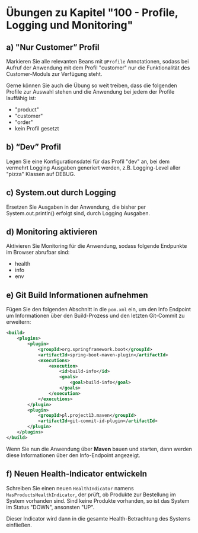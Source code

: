 # Übungen zu Kapitel "100 - Profile, Logging und Monitoring"

## a) "Nur Customer” Profil

Markieren Sie alle relevanten Beans mit `@Profile` Annotationen, sodass bei Aufruf
der Anwendung mit dem Profil "customer" nur die Funktionalität des Customer-Moduls
zur Verfügung steht.

Gerne können Sie auch die Übung so weit treiben, dass die folgenden Profile zur Auswahl
stehen und die Anwendung bei jedem der Profile lauffähig ist:
* "product"
* "customer"
* "order"
* kein Profil gesetzt

## b) “Dev” Profil

Legen Sie eine Konfigurationsdatei für das Profil "dev" an, bei dem vermehrt
Logging Ausgaben generiert werden, z.B. Logging-Level aller "pizza" Klassen auf DEBUG.

## c) System.out durch Logging

Ersetzen Sie Ausgaben in der Anwendung, die bisher per System.out.println() erfolgt sind,
durch Logging Ausgaben.

## d) Monitoring aktivieren

Aktivieren Sie Monitoring für die Anwendung, sodass folgende Endpunkte im Browser abrufbar sind:
* health
* info
* env

## e) Git Build Informationen aufnehmen

Fügen Sie den folgenden Abschnitt in die `pom.xml` ein, um den Info Endpoint um Informationen über
den Build-Prozess und den letzten Git-Commit zu erweitern:

````xml
<build>
    <plugins>
        <plugin>
            <groupId>org.springframework.boot</groupId>
            <artifactId>spring-boot-maven-plugin</artifactId>
            <executions>
                <execution>
                    <id>build-info</id>
                    <goals>
                        <goal>build-info</goal>
                    </goals>
                </execution>
            </executions>
        </plugin>
        <plugin>
            <groupId>pl.project13.maven</groupId>
            <artifactId>git-commit-id-plugin</artifactId>
        </plugin>
    </plugins>
</build>
````

Wenn Sie nun die Anwendung über **Maven** bauen und starten, dann werden diese Informationen über
den Info-Endpoint angezeigt.

## f) Neuen Health-Indicator entwickeln

Schreiben Sie einen neuen `HealthIndicator` namens `HasProductsHealthIndicator`, der prüft, ob
Produkte zur Bestellung im System vorhanden sind. Sind keine Produkte vorhanden, so ist das 
System im Status "DOWN", ansonsten "UP".

Dieser Indicator wird dann in die gesamte Health-Betrachtung des Systems einfließen.

